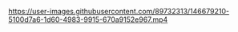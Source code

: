 https://user-images.githubusercontent.com/89732313/146679210-5100d7a6-1d60-4983-9915-670a9152e967.mp4
